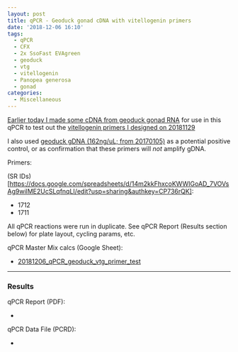 ```yaml
---
layout: post
title: qPCR - Geoduck gonad cDNA with vitellogenin primers
date: '2018-12-06 16:10'
tags:
  - qPCR
  - CFX
  - 2x SsoFast EVAgreen
  - geoduck
  - vtg
  - vitellogenin
  - Panopea generosa
  - gonad
categories:
  - Miscellaneous
---
```

[Earlier today I made some cDNA from geoduck gonad RNA]() for use in this qPCR to test out the [vitellogenin primers I designed on 20181129](https://robertslab.github.io/sams-notebook/2018/11/29/Primer-Design-Geoduck-Vitellogenin-using-Primer3.html)

I also used [geoduck gDNA (162ng/uL; from 20170105)](https://robertslab.github.io/sams-notebook/2017/01/05/dna-isolation-geoduck-gdna-for-illumina-initiated-sequencing-project.html) as a potential positive control, or as confirmation that these primers will _not_ amplify gDNA.

Primers:

(SR IDs)[https://docs.google.com/spreadsheets/d/14m2kkFhxcoKWWIGoAD_7VOVsAg9wilME2UcSLqfnqLI/edit?usp=sharing&authkey=CP736rQK]:

- 1712
- 1711

All qPCR reactions were run in duplicate. See qPCR Report (Results section below) for plate layout, cycling params, etc.

qPCR Master Mix calcs (Google Sheet):

- [20181206_qPCR_geoduck_vtg_primer_test](https://docs.google.com/spreadsheets/d/1xhNOLrTybRBcK-kXmFfpXkq1kCTxmJVB7OnvSaQ4vfI/edit?usp=sharing)

---

### Results

qPCR Report (PDF):

-

qPCR Data File (PCRD):

-
